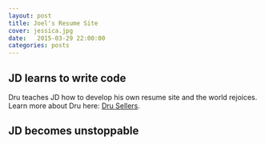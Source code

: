 ```yaml
---
layout: post
title: Joel's Resume Site
cover: jessica.jpg
date:   2015-03-29 22:00:00
categories: posts
---
```


## JD learns to write code

Dru teaches JD how to develop his own resume site and the world rejoices. Learn more about Dru here: [Dru Sellers](http://www.drusellers.com).

## JD becomes unstoppable
